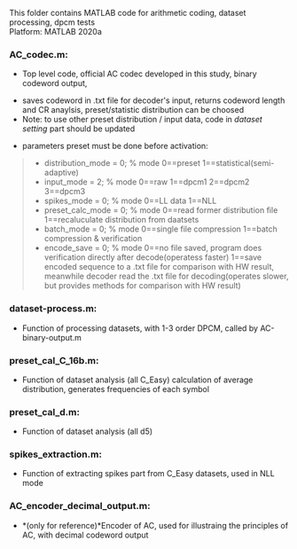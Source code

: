 This folder contains MATLAB code for arithmetic coding, dataset processing, dpcm tests\
Platform: MATLAB 2020a

### AC_codec.m:            
- Top level code, official AC codec developed in this study, binary codeword output, 
* saves codeword in .txt file for decoder's input, returns codeword length and CR anaylsis, preset/statistic distribution can be choosed 
* Note: to use other preset distribution / input data, code in *dataset setting* part should be updated
- parameters preset must be done before activation:
> - distribution_mode = 0;          % mode 0==preset 1==statistical(semi-adaptive)
> - input_mode = 2;                 % mode 0==raw 1==dpcm1 2==dpcm2 3==dpcm3
> - spikes_mode = 0;                % mode 0==LL data 1==NLL
> - preset_calc_mode = 0;           % mode 0==read former distribution file 1==recaluculate distribution from daatsets
> - batch_mode = 0;                 % mode 0==single file compression 1==batch compression & verification
> - encode_save = 0;                % mode 0==no file saved, program does verification directly after decode(operatess faster) 1==save encoded sequence to a .txt file for comparison with HW result, meanwhile decoder read the .txt file for decoding(operates slower, but provides methods for comparison with HW result)


### dataset-process.m:     
- Function of processing datasets, with 1-3 order DPCM, called by AC-binary-output.m
### preset_cal_C_16b.m:    
- Function of dataset analysis (all C_Easy) calculation of average distribution, generates frequencies of each symbol
### preset_cal_d.m:        
- Function of dataset analysis (all d5)
### spikes_extraction.m:   
- Function of extracting spikes part from C_Easy datasets, used in NLL mode

### AC_encoder_decimal_output.m:   
- *(only for reference)*Encoder of AC, used for illustraing the principles of AC, with decimal codeword output
